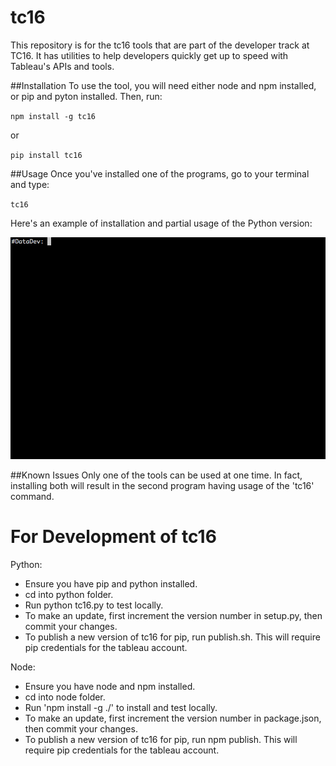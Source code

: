 # tc16

This repository is for the tc16 tools that are part of the developer track at TC16.  It has utilities to help developers quickly get up to speed with Tableau's APIs and tools.

##Installation
To use the tool, you will need either node and npm installed, or pip and pyton installed.  Then, run:

<code>npm install -g tc16</code>

or

<code>pip install tc16</code>

##Usage
Once you've installed one of the programs, go to your terminal and type:

<code>tc16</code>

Here's an example of installation and partial usage of the Python version:

![Image of pip install and usage](tc16-python.gif)

##Known Issues
Only one of the tools can be used at one time. In fact, installing both will result in the second program having usage of the 'tc16' command.


# For Development of tc16

Python:
* Ensure you have pip and python installed.
* cd into python folder.
* Run python tc16.py to test locally.
* To make an update, first increment the version number in setup.py, then commit your changes.
* To publish a new version of tc16 for pip, run publish.sh.   This will require pip credentials for the tableau account.

Node:
* Ensure you have node and npm installed.
* cd into node folder.
* Run 'npm install -g ./' to install and test locally.
* To make an update, first increment the version number in package.json, then commit your changes.  
* To publish a new version of tc16 for pip, run npm publish.   This will require pip credentials for the tableau account.
